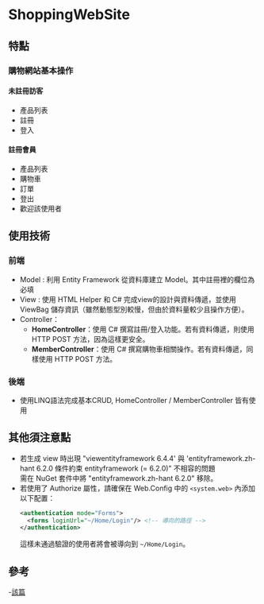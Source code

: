 # ShoppingWebSite

## 特點
### 購物網站基本操作
#### 未註冊訪客
- 產品列表
- 註冊
- 登入
#### 註冊會員
- 產品列表
- 購物車
- 訂單
- 登出
- 歡迎該使用者

## 使用技術
### 前端
- Model : 利用 Entity Framework 從資料庫建立 Model。其中註冊裡的欄位為必填
- View : 使用 HTML Helper 和 C# 完成view的設計與資料傳遞，並使用 ViewBag 儲存資訊（雖然動態型別較慢，但由於資料量較少且操作方便）。
- Controller：
  - **HomeController**：使用 C# 撰寫註冊/登入功能。若有資料傳遞，則使用 HTTP POST 方法，因為這樣更安全。
  - **MemberController**：使用 C# 撰寫購物車相關操作。若有資料傳遞，同樣使用 HTTP POST 方法。
### 後端
- 使用LINQ語法完成基本CRUD, HomeController / MemberController 皆有使用

## 其他須注意點
- 若生成 view 時出現 "viewentityframework 6.4.4' 與 'entityframework.zh-hant 6.2.0 條件約束 entityframework (= 6.2.0)" 不相容的問題<br>
  需在 NuGet 套件中將 "entityframework.zh-hant 6.2.0" 移除。
- 若使用了 Authorize 屬性，請確保在 Web.Config 中的 `<system.web>` 內添加以下配置：
    ```xml
    <authentication mode="Forms">
      <forms loginUrl="~/Home/Login"/> <!-- 導向的路徑 -->
    </authentication>
    ```
    這樣未通過驗證的使用者將會被導向到 `~/Home/Login`。

## 參考
-[該篇](https://ithelp.ithome.com.tw/articles/10287423) 
